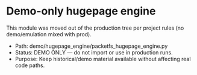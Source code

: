 # Demo-only hugepage engine

This module was moved out of the production tree per project rules (no demo/emulation mixed with prod).

- Path: demo/hugepage_engine/packetfs_hugepage_engine.py
- Status: DEMO ONLY — do not import or use in production runs.
- Purpose: Keep historical/demo material available without affecting real code paths.

